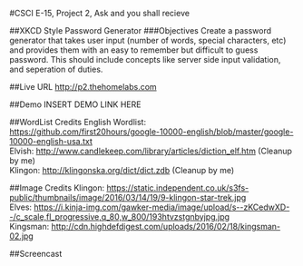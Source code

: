#CSCI E-15, Project 2, Ask and you shall recieve 

##XKCD Style Password Generator
###Objectives
Create a password generator that takes user input (number of words, special characters, etc) and provides them with an easy to remember but difficult to guess password.
This should include concepts like server side input validation, and seperation of duties.

##Live URL
http://p2.thehomelabs.com

##Demo
INSERT DEMO LINK HERE

##WordList Credits
English Wordlist: https://github.com/first20hours/google-10000-english/blob/master/google-10000-english-usa.txt <br />
Elvish: http://www.candlekeep.com/library/articles/diction_elf.htm (Cleanup by me) <br />
Klingon: http://klingonska.org/dict/dict.zdb (Cleanup by me) <br />

##Image Credits
Klingon: https://static.independent.co.uk/s3fs-public/thumbnails/image/2016/03/14/19/9-klingon-star-trek.jpg <br />
Elves: https://i.kinja-img.com/gawker-media/image/upload/s--zKCedwXD--/c_scale,fl_progressive,q_80,w_800/193htvzstgnbyjpg.jpg <br />
Kingsman: http://cdn.highdefdigest.com/uploads/2016/02/18/kingsman-02.jpg <br />

##Screencast

